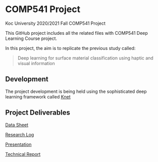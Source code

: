# COMP541 Project
Koc University 2020/2021 Fall COMP541 Project

This GitHub project includes all the related files with COMP541 Deep Learning Course project.

In this project, the aim is to replicate the previous study called:

> Deep learning for surface material classification using haptic and visual information

## Development
The project development is being held using the sophisticated deep learning framework called [Knet](https://github.com/denizyuret/Knet.jl)


## Project Deliverables


[Data Sheet](https://docs.google.com/spreadsheets/d/1KO6d-lZPePWM3OUPCAwU7RIf10dt26h3WW39059Uwas/edit?usp=sharing)


[Research Log](https://docs.google.com/document/d/1QzXVCBX1liEPLB9E1T35SLpVcXVzFFjDJmBKs3h2mW4/edit?usp=sharing)


[Presentation](https://docs.google.com/presentation/d/1cuKA4-ZxECWkBhPrMd1y_-96mtv0fQAYAy8M5A_3bMM/edit?usp=sharing)


[Technical Report](https://www.overleaf.com/read/kzvsntmwmtgv)
